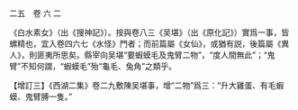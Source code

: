 二五　卷 六 二

《白水素女》（出《搜神記》）。按與卷八三《吴堪》（出《原化記》）實爲一事，皆螺精也，宜入卷四六七《水怪》門者；而前篇屬《女仙》，或猶有説，後篇屬《異人》，則匪夷所思矣。縣宰向吴堪“要蝦蟆毛及鬼臂二物”，“度人間無此”；“鬼臂”不知何謂，“蝦蟆毛”殆“龜毛、兔角”之類乎。

【增訂三】《西湖二集》卷二九敷陳吴堪事，增“二物”爲三：“升大雞蛋、有毛蝦蟆、鬼臂膊一隻。”